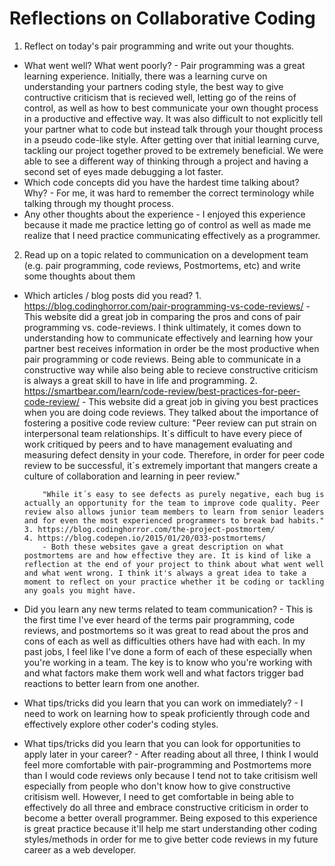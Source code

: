 # Reflections on Collaborative Coding

1. Reflect on today's pair programming and write out your thoughts.
  - What went well? What went poorly?
        - Pair programming was a great learning experience. Initially, there was a learning curve on understanding your partners coding style, the best way to give contructive criticism that is recieved well, letting go of the reins of control, as well as how to best communicate your own thought process in a productive and effective way. It was also difficult to not explicitly tell your partner what to code but instead talk through your thought process in a pseudo code-like style. After getting over that initial learning curve, tackling our project together proved to be extremely beneficial. We were able to see a different way of thinking through a project and having a second set of eyes made debugging a lot faster. 
  - Which code concepts did you have the hardest time talking about? Why?
        - For me, it was hard to remember the correct terminology while talking through my thought process. 
  - Any other thoughts about the experience
        - I enjoyed this experience because it made me practice letting go of control as well as made me realize that I need practice communicating effectively as a programmer. 
2. Read up on a topic related to communication on a development team (e.g. pair programming, code reviews, Postmortems, etc) and write some thoughts about them
  - Which articles / blog posts did you read?
        1. https://blog.codinghorror.com/pair-programming-vs-code-reviews/
            - This website did a great job in comparing the pros and cons of pair programming vs. code-reviews.  I think ultimately, it comes down to understanding how to communicate effectively and learning how your partner best receives information in order be the most productive when pair programming or code reviews. Being able to communicate in a constructive way while also being able to recieve constructive criticism is always a great skill to have in life and programming. 
        2. https://smartbear.com/learn/code-review/best-practices-for-peer-code-review/
            - This website did a great job in giving you best practices when you are doing code reviews. They talked about the importance of fostering a positive code review culture: "Peer review can put strain on interpersonal team relationships. It´s difficult to have every piece of work critiqued by peers and to have management evaluating and measuring defect density in your code. Therefore, in order for peer code review to be successful, it´s extremely important that mangers create a culture of collaboration and learning in peer review."

            "While it´s easy to see defects as purely negative, each bug is actually an opportunity for the team to improve code quality. Peer review also allows junior team members to learn from senior leaders and for even the most experienced programmers to break bad habits."
        3. https://blog.codinghorror.com/the-project-postmortem/ 
        4. https://blog.codepen.io/2015/01/20/033-postmortems/
            - Both these websites gave a great description on what postmortems are and how effective they are. It is kind of like a reflection at the end of your project to think about what went well and what went wrong. I think it's always a great idea to take a moment to reflect on your practice whether it be coding or tackling any goals you might have.
  - Did you learn any new terms related to team communication?
        - This is the first time I've ever heard of the terms pair programming, code reviews, and postmortems so it was great to read about the pros and cons of each as well as difficulties others have had with each. In my past jobs, I feel like I've done a form of each of these especially when you're working in a team. The key is to know who you're working with and what factors make them work well and what factors trigger bad reactions to better learn from one another. 
  - What tips/tricks did you learn that you can work on immediately?
        - I need to work on learning how to speak proficiently through code and effectively explore other coder's coding styles.
  - What tips/tricks did you learn that you can look for opportunities to apply later in your career?
        - After reading about all three, I think I would feel more comfortable with pair-programming and Postmortems more than I would code reviews only because I tend not to take critisism well especially from people who don't know how to give constructive critisism well. However, I need to get comfortable in being able to effectively do all three and embrace constructive criticism in order to become a better overall programmer. Being exposed to this experience is great practice because it'll help me start understanding other coding styles/methods in order for me to give better code reviews in my future career as a web developer. 
